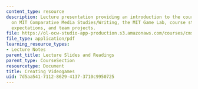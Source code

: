 ```yaml
---
content_type: resource
description: Lecture presentation providing an introduction to the course and information
  on MIT Comparative Media Studies/Writing, the MIT Game Lab, course structure, grading,
  expectations, and team projects.
file: https://ol-ocw-studio-app-production.s3.amazonaws.com/courses/cms-611j-creating-video-games-fall-2014/7d5aa5417112862941373710c9950725_MITCMS_611JF14_Sep3InttoCou.pdf
file_type: application/pdf
learning_resource_types:
- Lecture Notes
parent_title: Lecture Slides and Readings
parent_type: CourseSection
resourcetype: Document
title: Creating Videogames
uid: 7d5aa541-7112-8629-4137-3710c9950725
---
```

